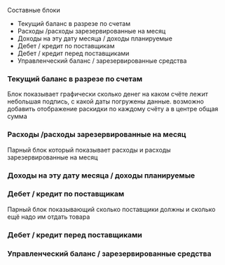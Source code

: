 Составные блоки
- Текущий баланс в разрезе по счетам
- Расходы /расходы зарезервированные на месяц
- Доходы на эту дату месяца / доходы планируемые
- Дебет / кредит по поставщикам
- Дебет / кредит перед поставщиками
- Управленческий баланс / зарезервированные средства 

### **Текущий баланс в разрезе по счетам**
Блок показывает графически сколько денег на каком счёте лежит
небольшая подпись, с какой даты погружены данные. 
возможно добавить отображение раскидки по каждому счёту а в центре общая сумма
### **Расходы /расходы зарезервированные на месяц**
Парный блок который показывает расходы и расходы зарезервированные на месяц

### **Доходы на эту дату месяца / доходы планируемые**
### **Дебет / кредит по поставщикам**

Парный блок показывающий сколько поставщики должны и сколько ещё надо им отдать товара
### **Дебет / кредит перед поставщиками**


### **Управленческий баланс / зарезервированные средства** 
